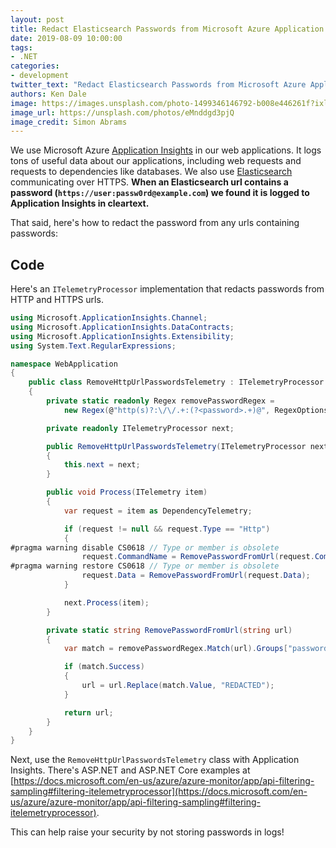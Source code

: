 ```yaml
---
layout: post
title: Redact Elasticsearch Passwords from Microsoft Azure Application Insights Using C#
date: 2019-08-09 10:00:00
tags:
- .NET
categories:
- development
twitter_text: "Redact Elasticsearch Passwords from Microsoft Azure Application Insights Using C#"
authors: Ken Dale
image: https://images.unsplash.com/photo-1499346146792-b008e446261f?ixlib=rb-1.2.1&auto=format&fit=crop&w=1000&q=80
image_url: https://unsplash.com/photos/eMnddgd3pjQ
image_credit: Simon Abrams
---
```


We use Microsoft Azure [Application Insights](https://docs.microsoft.com/en-us/azure/azure-monitor/app/app-insights-overview) in our web applications. It logs tons of useful data about our applications, including web requests and requests to dependencies like databases. We also use [Elasticsearch](https://www.elastic.co) communicating over HTTPS. **When an Elasticsearch url contains a password (`https://user:passw0rd@example.com`) we found it is logged to Application Insights in cleartext.**

That said, here's how to redact the password from any urls containing passwords:

## Code

Here's an `ITelemetryProcessor` implementation that redacts passwords from HTTP and HTTPS urls.

```csharp
using Microsoft.ApplicationInsights.Channel;
using Microsoft.ApplicationInsights.DataContracts;
using Microsoft.ApplicationInsights.Extensibility;
using System.Text.RegularExpressions;

namespace WebApplication
{
    public class RemoveHttpUrlPasswordsTelemetry : ITelemetryProcessor
    {
        private static readonly Regex removePasswordRegex =
            new Regex(@"http(s)?:\/\/.+:(?<password>.+)@", RegexOptions.IgnoreCase | RegexOptions.Compiled);

        private readonly ITelemetryProcessor next;

        public RemoveHttpUrlPasswordsTelemetry(ITelemetryProcessor next)
        {
            this.next = next;
        }

        public void Process(ITelemetry item)
        {
            var request = item as DependencyTelemetry;

            if (request != null && request.Type == "Http")
            {
#pragma warning disable CS0618 // Type or member is obsolete
                request.CommandName = RemovePasswordFromUrl(request.CommandName);
#pragma warning restore CS0618 // Type or member is obsolete
                request.Data = RemovePasswordFromUrl(request.Data);
            }

            next.Process(item);
        }

        private static string RemovePasswordFromUrl(string url)
        {
            var match = removePasswordRegex.Match(url).Groups["password"];

            if (match.Success)
            {
                url = url.Replace(match.Value, "REDACTED");
            }

            return url;
        }
    }
}
```

Next, use the `RemoveHttpUrlPasswordsTelemetry` class with Application Insights. There's ASP.NET and ASP.NET Core examples at [https://docs.microsoft.com/en-us/azure/azure-monitor/app/api-filtering-sampling#filtering-itelemetryprocessor](https://docs.microsoft.com/en-us/azure/azure-monitor/app/api-filtering-sampling#filtering-itelemetryprocessor).

This can help raise your security by not storing passwords in logs!
